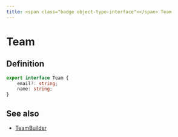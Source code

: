 ```yaml
---
title: <span class="badge object-type-interface"></span> Team
---
```

# <span class="badge object-type-interface"></span> Team

## Definition

```typescript
export interface Team {
	email?: string;
	name: string;
}

```
## See also

 * <span class="badge builder"></span> [TeamBuilder](./builder-TeamBuilder.md)
